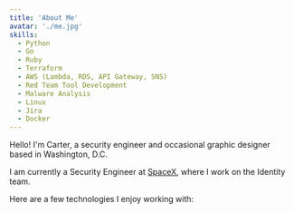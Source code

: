 ```yaml
---
title: 'About Me'
avatar: './me.jpg'
skills:
  - Python
  - Go
  - Ruby
  - Terraform
  - AWS (Lambda, RDS, API Gateway, SNS)
  - Red Team Tool Development
  - Malware Analysis
  - Linux
  - Jira
  - Docker
---
```


Hello! I'm Carter, a security engineer and occasional graphic designer based in Washington, D.C.

I am currently a Security Engineer at [SpaceX](https://www.spacex.com/), where I work on the Identity team.

Here are a few technologies I enjoy working with:
